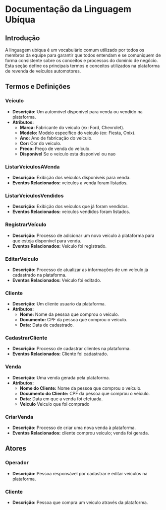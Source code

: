 # Documentação da Linguagem Ubíqua

## Introdução
A linguagem ubíqua é um vocabulário comum utilizado por todos os membros da equipe para garantir que todos entendam e se comuniquem de forma consistente sobre os conceitos e processos do domínio de negócio. Esta seção define os principais termos e conceitos utilizados na plataforma de revenda de veículos automotores.

## Termos e Definições

### Veículo
- **Descrição:** Um automóvel disponível para venda ou vendido na plataforma.
- **Atributos:**
  - **Marca:** Fabricante do veículo (ex: Ford, Chevrolet).
  - **Modelo:** Modelo específico do veículo (ex: Fiesta, Onix).
  - **Ano:** Ano de fabricação do veículo.
  - **Cor:** Cor do veículo.
  - **Preco:** Preço de venda do veículo.
  - **Disponivel** Se o veiculo esta disponivel ou nao

### ListarVeiculosAVenda
- **Descrição:** Exibição dos veículos disponíveis para venda.
- **Eventos Relacionados:** veiculos a venda foram listados.

### ListarVeiculosVendidos
- **Descrição:** Exibição dos veículos que já foram vendidos.
- **Eventos Relacionados:** veiculos vendidos foram listados.

### RegistrarVeículo
- **Descrição:** Processo de adicionar um novo veículo à plataforma para que esteja disponível para venda.
- **Eventos Relacionados:** Veículo foi registrado.

### EditarVeículo
- **Descrição:** Processo de atualizar as informações de um veículo já cadastrado na plataforma.
- **Eventos Relacionados:** Veículo foi editado.

### Cliente
- **Descrição:** Um cliente usuario da plataforma.
- **Atributos:**
  - **Nome:** Nome da pessoa que comprou o veículo.
  - **Documento:** CPF da pessoa que comprou o veículo.
  - **Data:** Data de cadastrado.

### CadastrarCliente
- **Descrição:** Processo de cadastrar clientes na plataforma.
- **Eventos Relacionados:** Cliente foi cadastrado.

### Venda
- **Descrição:** Uma venda gerada pela plataforma.
- **Atributos:**
  - **Nome do Cliente:** Nome da pessoa que comprou o veículo.
  - **Documento do Cliente:** CPF da pessoa que comprou o veículo.
  - **Data:** Data em que a venda foi efetuada.
  - **Veiculo** Veiculo que foi comprado

### CriarVenda
- **Descrição:** Processo de criar uma nova venda à plataforma.
- **Eventos Relacionados:** cliente comprou veiculo; venda foi gerada.

## Atores

### Operador
- **Descrição:** Pessoa responsável por cadastrar e editar veiculos na plataforma.

### Cliente
- **Descrição:** Pessoa que compra um veículo através da plataforma.